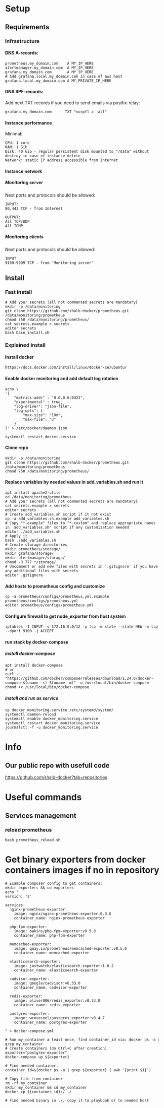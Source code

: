 # Setup

## Requirements

### Infrastructure

#### DNS A-records:

~~~~
prometheus.my_domain.com    A MY_IP_HERE
alertmanager.my_domain.com  A MY_IP_HERE
grafana.my_domain.com       A MY_IP_HERE
# Add grafana.local.my_domain.com in case of aws host
grafana.local.my_domain.com A MY_PRIVATE_IP_HERE

~~~~

#### DNS SPF-records:

Add next TXT records if you need to send emails via postfix-relay:
~~~~
grafana.my_domain.com      TXT "v=spf1 a -all"
~~~~

#### Instance performance

Minimal:

~~~~
CPU: 1 core
RAM: 1 Gib
Disk: 40 Gib - regular persistent disk mounted to "/data" without destroy in case of instance delete
Network: static IP address accessible from Internet
~~~~

#### Instance network

##### Monitoring server

Next ports and protocols should be allowed:

~~~~
INPUT:
80,443 TCP - from Internet

OUTPUT:
All TCP/UDP
All ICMP
~~~~

##### Monitoring clients

Next ports and protocols should be allowed:

~~~~
INPUT
9100-9999 TCP - from "Monitoring server"
~~~~

## Install

### Fast install

~~~~
# Add your secrets (all not commented secrets are mandatory) 
mkdir -p /data/monitoring
git clone https://github.com/shalb-docker/prometheus.git /data/monitoring/prometheus
chmod 750 /data/monitoring/prometheus/
cat secrets.example > secrets
editor secrets
bash base_install.sh
~~~~

### Explained install

#### Install docker

~~~~
https://docs.docker.com/install/linux/docker-ce/ubuntu/
~~~~

#### Enable docker monitoring and add default log rotation

~~~~
echo \
'{
    "metrics-addr" : "0.0.0.0:9323",
    "experimental" : true,
    "log-driver": "json-file",
    "log-opts": {
        "max-size": "10m",
        "max-file": "3"
    }
}' > /etc/docker/daemon.json

systemctl restart docker.service
~~~~

#### Clone repo

~~~~
mkdir -p /data/monitoring
git clone https://github.com/shalb-docker/prometheus.git /data/monitoring/prometheus
chmod 750 /data/monitoring/prometheus/
~~~~

#### Replace variables by needed values in add_variables.sh and run it

~~~~
apt install apache2-utils
cd /data/monitoring/prometheus
# Add your secrets (all not commented secrets are mandatory) 
cat secrets.example > secrets
editor secrets
# Create add_variables.sh script if it not exist
cp -a add_variables.sh.example add_variables.sh
# Copy "*.example" files to "*.custom" and replace appropriate names in 'add_variables.sh' script if any customization needed
editor ./add_variables.sh
# Apply it
bash ./add_variables.sh
# Create storage directories
mkdir prometheus/storage/
mkdir grafana/storage/
mkdir alertmanager/storage/
chmod -R 777 */storage/
# Uncomment or add new files with secrets in '.gitignore' if you have any additional files with secrets
editor .gitignore
~~~~

#### Add hosts to prometheus config and customize

~~~~
cp -a prometheus/configs/prometheus.yml.example prometheus/configs/prometheus.yml
editor prometheus/configs/prometheus.yml
~~~~

#### Configure firewall to get node_exporter from host system

~~~~
iptables -I INPUT -s 172.16.0.0/12 -p tcp -m state --state NEW -m tcp --dport 9100 -j ACCEPT
~~~~

#### run stack by docker-compose

##### install docker-compose

~~~~
apt install docker-compose
# or
curl -L "https://github.com/docker/compose/releases/download/1.24.0/docker-compose-$(uname -s)-$(uname -m)" -o /usr/local/bin/docker-compose
chmod +x /usr/local/bin/docker-compose
~~~~

##### install and run as service

~~~~
cp docker_monitoring.service /etc/systemd/system/
systemctl daemon-reload
systemctl enable docker_monitoring.service
systemctl restart docker_monitoring.service
journalctl -f -u docker_monitoring.service
~~~~

# Info

## Our public repo with usefull code

https://github.com/shalb-docker?tab=repositories

# Useful commands

## Services management

### reload prometheus

~~~~
bash prometheus_reload.sh
~~~~

# Get binary exporters from docker containers images if no in repository

~~~~
# Example composer config to get containers:
mkdir exporters && cd exporters
echo "
version: '2'

services:
  nginx-prometheus-exporter:
    image: nginx/nginx-prometheus-exporter:0.3.0
    container_name: nginx-prometheus-exporter

  php-fpm-exporter:
    image: bakins/php-fpm-exporter:v0.5.0
    container_name: php-fpm-exporter

  memcached-exporter:
    image: quay.io/prometheus/memcached-exporter:v0.5.0
    container_name: memcached-exporter

  elasticsearch-exporter:
    image: justwatch/elasticsearch_exporter:1.0.2
    container_name: elasticsearch-exporter

  cadvisor-exporter:
    image: google/cadvisor:v0.33.0
    container_name: cadvisor-exporter

  redis-exporter:
    image: oliver006/redis_exporter:v0.33.0
    container_name: redis-exporter

  postgres-exporter:
    image: wrouesnel/postgres_exporter:v0.4.7
    container_name: postgres-exporter

" > docker-compose.yml

# Run my_container a least once, find container_id via: docker ps -a | grep my_container
# Create containers (do Ctrl+C after creation):
exporter="postgres-exporter"
docker-compose up ${exporter}

# Find needed container:
container_id=$(docker ps -a | grep ${exporter} | awk '{print $1}')

# Copy file from container
rm -rf my_container
mkdir my_container && cd my_container
docker cp ${container_id}:/ ./

# Find needed binary in ./, copy it to playbook or to needed host
~~~~
